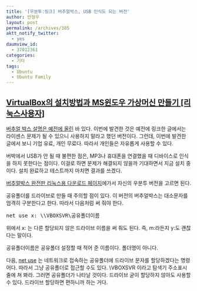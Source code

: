 ```yaml
---
title: '[우분투:링크] 버추얼박스, USB 인식도 되는 버전'
author: 안형우
layout: post
permalink: /archives/385
aktt_notify_twitter:
  - yes
daumview_id:
  - 37012361
categories:
  - 기타
tags:
  - Ubuntu
  - Ubuntu Family
---
```

## [VirtualBox의 설치방법과 MS윈도우 가상머신 만들기 [리눅스사용자]][1]

<a target="_blank" href="http://mytory.textcube.com/entry/%EB%A7%81%ED%81%AC-VirtualBox%EC%97%90-Windows-XP-%EC%84%A4%EC%B9%98%ED%95%98%EA%B3%A0-%EB%86%80%EA%B8%B0">버추얼 박스 설명은 예전에 올린</a> 바 있다. 이번에 발견한 것은 예전에 링크한 글에서는 라이센스 문제가 될 수 있으니 사용하지 말라고 했던 버전이다. 그런데, 이번에 발견한 글에서 보니 기업 유료, 개인 무료다. 따라서 개인들은 자유롭게 사용할 수 있다.

버박에서 USB가 안 될 때 불편한 점은, MP3나 휴대폰을 연결했을 때 디바이스로 인식을 하지 못한다는 점이다. 이걸로 하면 문제가 해결되지 않을까 기대하면서 지금 설치 중이다. 설치 완료하고 테스트까지 마치면 결과를 쓰겠다.

<a target="_blank" href="http://www.virtualbox.org/wiki/Linux_Downloads">버추얼박스 완전판 리눅스용 다운로드 페이지</a>에가서 자신의 우분투 버전을 고르면 된다.

공유폴더를 드라이브로 만들 때 주의할 점이 있다. 이 버전의 버추얼박스는 대소문자를 엄격히 구분한다고 한다. 따라서 다음처럼 써 줘야 한다.

<pre class="brush:plain">net use x: \\VBOXSVR\공유폴더이름</pre>

위에서 x: 는 다른 할당되지 않은 드라이브 이름을 써 줘도 된다. 즉, m:라든지 y:도 괜찮다는 말이다.

공유폴더이름은 공유폴더 설정할 때 적어 준 이름이다. 폴더명이 아니다.

다음, <a target="_blank" href="http://apedix.tistory.com/34">net use</a> 는 네트워크로 접속하는 공유폴더에 드라이브 문자를 할당하겠다는 명령어다. 따라서 그냥 공유폴더로 접근할 수도 있다. \\VBOXSVR 이라고 탐색기 주소표시줄에 쳐 봐라. 그러면 공유폴더가 나타날 것이다. 드라이브 굳이 할당하지 않아도 사용할 수 있다. 드라이브 할당하면 편하니까 하는 거다.

 [1]: http://noneway.tistory.com/55